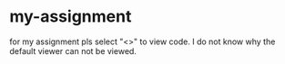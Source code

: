 # my-assignment
for my assignment
pls select "<>" to view code. I do not know why the default viewer can not be viewed.
